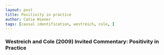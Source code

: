 ```yaml
---
layout: post
title: Positivity in practice
author: Catie Wiener
tags: [causal identification, westreich, cole, ]
---
```


### Westreich and Cole (2009) Invited Commentary: Positivity in Practice
